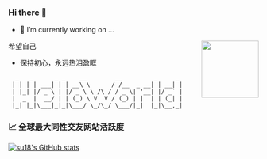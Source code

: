### Hi there 👋

<!--
**threeworld/threeworld** is a ✨ _special_ ✨ repository because its `README.md` (this file) appears on your GitHub profile.
-->

- 🔭 I’m currently working on ...

<img align=right height=115 src='http://n.sinaimg.cn/sinacn/w638h640/20180131/1303-fyrcsrw1209498.jpg'/>

希望自己
- 保持初心，永远热泪盈眶
```
  _   _      _ _    __        __         _     _ 
 | | | | ___| | | __\ \      / /__  _ __| | __| |
 | |_| |/ _ \ | |/ _ \ \ /\ / / _ \| '__| |/ _` |
 |  _  |  __/ | | (_) \ V  V / (_) | |  | | (_| |
 |_| |_|\___|_|_|\___/ \_/\_/ \___/|_|  |_|\__,_|
 ```
### &#x1f4c8; 全球最大同性交友网站活跃度

[![su18's GitHub stats](https://github-readme-stats.vercel.app/api?username=threeworld&show_icons=true)](https://su18.org)
